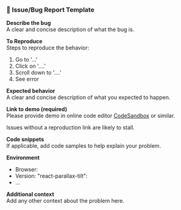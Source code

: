 ### 🐛 Issue/Bug Report Template

**Describe the bug**  
A clear and concise description of what the bug is.

**To Reproduce**  
Steps to reproduce the behavior:

1. Go to '...'
2. Click on '....'
3. Scroll down to '....'
4. See error

**Expected behavior**  
A clear and concise description of what you expected to happen.

**Link to demo (required)**  
Please provide demo in online code editor [CodeSandbox](https://codesandbox.io/) or similar.

Issues without a reproduction link are likely to stall.

**Code snippets**  
If applicable, add code samples to help explain your problem.

**Environment**

- Browser:
- Version: "react-parallax-tilt":
- ...

**Additional context**  
Add any other context about the problem here.
